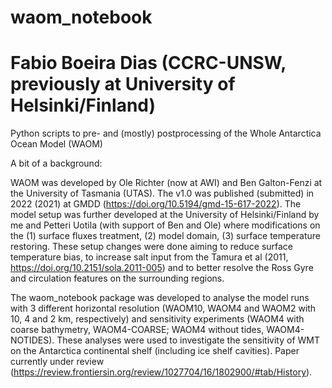 # waom_notebook
# Fabio Boeira Dias (CCRC-UNSW, previously at University of Helsinki/Finland)

Python scripts to pre- and (mostly) postprocessing of the Whole Antarctica Ocean Model (WAOM)

A bit of a background:

WAOM was developed by Ole Richter (now at AWI) and Ben Galton-Fenzi at the University of Tasmania (UTAS). The v1.0 was published (submitted) in 2022 (2021) at GMDD (https://doi.org/10.5194/gmd-15-617-2022). The model setup was further developed at the University of Helsinki/Finland by me and Petteri Uotila (with support of Ben and Ole) where modifications on the (1) surface fluxes treatment, (2) model domain, (3) surface temperature restoring. These setup changes were done aiming to reduce surface temperature bias, to increase salt input from the Tamura et al (2011, https://doi.org/10.2151/sola.2011-005) and to better resolve the Ross Gyre and circulation features on the surrounding regions.

The waom_notebook package was developed to analyse the model runs with 3 different horizontal resolution (WAOM10, WAOM4 and WAOM2 with 10, 4 and 2 km, respectively) and sensitivity experiments (WAOM4 with coarse bathymetry, WAOM4-COARSE; WAOM4 without tides, WAOM4-NOTIDES). These analyses were used to investigate the sensitivity of WMT on the Antarctica continental shelf (including ice shelf cavities). Paper currently under review (https://review.frontiersin.org/review/1027704/16/1802900/#tab/History).
